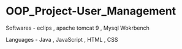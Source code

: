 # OOP_Project-User_Management

Softwares - eclips , apache tomcat 9 , Mysql Wokrbench

Languages - Java , JavaScript , HTML , CSS



